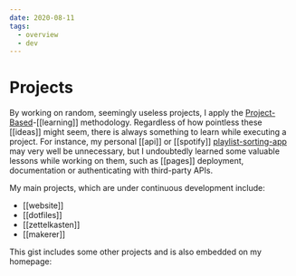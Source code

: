 ```yaml
---
date: 2020-08-11
tags:
  - overview
  - dev
---
```


# Projects

By working on random, seemingly useless projects, I apply the [Project-Based](https://dnnsmnstrr.github.io/projects)-[[learning]] methodology.
Regardless of how pointless these [[ideas]] might seem, there is always something to learn while executing a project.
For instance, my personal [[api]] or [[spotify]] [playlist-sorting-app](https://muensterer.xyz/sortify) may very well be unnecessary, but I undoubtedly learned some valuable lessons while working on them, such as [[pages]] deployment, documentation or authenticating with third-party APIs.

My main projects, which are under continuous development include:
- [[website]]
- [[dotfiles]]
- [[zettelkasten]]
- [[makerer]]

This gist includes some other projects and is also embedded on my homepage:
<script src="https://gist.github.com/dnnsmnstrr/c9aa3e56d323d3ea7b061376e38eaee8.js"></script>
